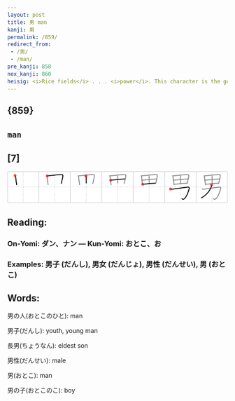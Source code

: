 ```yaml
---
layout: post
title: 男 man
kanji: 男
permalink: /859/
redirect_from:
 - /男/
 - /man/
pre_kanji: 858
nex_kanji: 860
heisig: <i>Rice fields</i> . . . <i>power</i>. This character is the gender-specific <b>man</b>, not the generic human <i>person</i> of frame 951.
---
```


## {859}

## `man`

## [7]

<div class="stroke"><img src="../images/E794B7.png" /></div>

## Reading:

### On-Yomi: ダン、ナン &mdash; Kun-Yomi: おとこ、お

### Examples: 男子 (だんし), 男女 (だんじょ), 男性 (だんせい), 男 (おとこ)

## Words:

男の人(おとこのひと): man

男子(だんし): youth, young man

長男(ちょうなん): eldest son

男性(だんせい): male

男(おとこ): man

男の子(おとこのこ): boy
